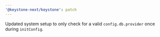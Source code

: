 ```yaml
---
'@keystone-next/keystone': patch
---
```


Updated system setup to only check for a valid `config.db.provider` once during `initConfig`.
